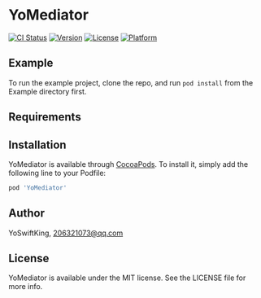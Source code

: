 # YoMediator

[![CI Status](https://img.shields.io/travis/YoSwiftKing/YoMediator.svg?style=flat)](https://travis-ci.org/YoSwiftKing/YoMediator)
[![Version](https://img.shields.io/cocoapods/v/YoMediator.svg?style=flat)](https://cocoapods.org/pods/YoMediator)
[![License](https://img.shields.io/cocoapods/l/YoMediator.svg?style=flat)](https://cocoapods.org/pods/YoMediator)
[![Platform](https://img.shields.io/cocoapods/p/YoMediator.svg?style=flat)](https://cocoapods.org/pods/YoMediator)

## Example

To run the example project, clone the repo, and run `pod install` from the Example directory first.

## Requirements

## Installation

YoMediator is available through [CocoaPods](https://cocoapods.org). To install
it, simply add the following line to your Podfile:

```ruby
pod 'YoMediator'
```

## Author

YoSwiftKing, 206321073@qq.com

## License

YoMediator is available under the MIT license. See the LICENSE file for more info.
